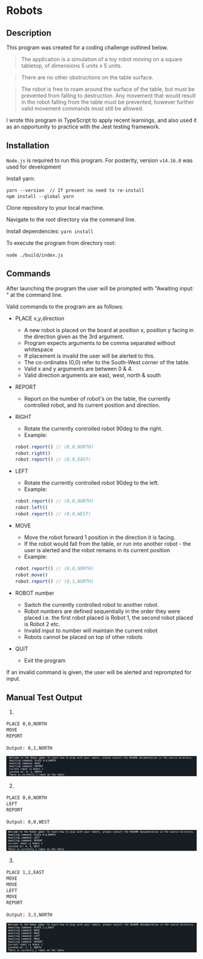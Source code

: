 # Robots

## Description

This program was created for a coding challenge outlined below.

> The application is a simulation of a toy robot moving on a square tabletop, of dimensions 5 units x 5 units.

> There are no other obstructions on the table surface.

> The robot is free to roam around the surface of the table, but must be prevented from falling to destruction. Any movement that would result in the robot falling from the table must be prevented, however further valid movement commands must still be allowed.

I wrote this program in TypeScript to apply recent learnings, and also used it as an opportunity to practice with the Jest testing framework. 

## Installation

`Node.js` is required to run this program. For posterity, version `v14.16.0` was used for development

Install yarn:

```
yarn --version  // If present no need to re-install
npm install --global yarn
```

Clone repository to your local machine.

Navigate to the root directory via the command line.

Install dependencies: `yarn install`

To execute the program from directory root:

`node ./build/index.js`

## Commands

After launching the program the user will be prompted with "Awaiting input: " at the command line. 

Valid commands to the program are as follows:

- PLACE x,y,direction
    - A new robot is placed on the board at position x, position y facing in the direction given as the 3rd argument.
    - Program expects arguments to be comma separated without whitespace
    - If placement is invalid the user will be alerted to this.
    - The co-ordinates (0,0) refer to the South-West corner of the table.
    - Valid x and y arguments are between 0 & 4.
    - Valid direction arguments are east, west, north & south
- REPORT
    - Report on the number of robot's on the table, the currently controlled robot, and its current position and direction.
- RIGHT
    - Rotate the currently controlled robot 90deg to the right.
    - Example:

    ```jsx
    robot.report() // (0,0,NORTH)
    robot.right()
    robot.report() // (0,0,EAST)
    ```

- LEFT
    - Rotate the currently controlled robot 90deg to the left.
    - Example:

    ```jsx
    robot.report() // (0,0,NORTH)
    robot.left()
    robot.report() // (0,0,WEST)
    ```

- MOVE
    - Move the robot forward 1 position in the direction it is facing.
    - If the robot would fall from the table, or run into another robot - the user is alerted and the robot remains in its current position
    - Example:

    ```jsx
    robot.report() // (0,0,NORTH)
    robot.move()
    robot.report() // (0,1,NORTH)
    ```

- ROBOT number
    - Switch the currently controlled robot to another robot.
    - Robot numbers are defined sequentially in the order they were placed i.e. the first robot placed is Robot 1, the second robot placed is Robot 2 etc.
    - Invalid input to number will maintain the current robot
    - Robots cannot be placed on top of other robots
- QUIT
    - Exit the program

If an invalid command is given, the user will be alerted and reprompted for input.

## Manual Test Output

1. 
```
PLACE 0,0,NORTH
MOVE
REPORT

Output: 0,1,NORTH
```

![answer-1](./docs/1.png)

2. 
```
PLACE 0,0,NORTH
LEFT
REPORT

Output: 0,0,WEST
```

![answer-2](./docs/2.png)

3.
```
PLACE 1,2,EAST
MOVE
MOVE
LEFT
MOVE
REPORT

Output: 3,3,NORTH
```

![answer-3](./docs/3.png)
